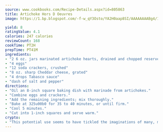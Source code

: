 ```yaml
---
source: www.cookbooks.com/Recipe-Details.aspx?id=805863
title: Artichoke Hors D Oeuvres
image: https://1.bp.blogspot.com/-f-w_qY3Osto/YA2H0aap8SI/AAAAAAAABg4/17myAO5s9b8JksYvWDXpYkaDlcY0g6k_gCLcBGAsYHQ/s296/3.png

yield: 8
ratingValue: 4.1
calories: 247 calories
reviewCount: 168
cookTime: PT2H
prepTime: PT41M
ingredients:
- "2 6 oz. jars marinated artichoke hearts, drained and chopped reserve marinade"
- "4 eggs"
- "12 soda crackers, crushed"
- "8 oz. sharp Cheddar cheese, grated"
- "4 drops Tabasco sauce"
- "dash of salt and pepper"
directions:
- "Oil an 8-inch square baking dish with marinade from artichokes."
- "Combine eggs and crackers."
- "Add the remaining ingredients; mix thoroughly."
- "Bake at 325u00b0 for 35 to 40 minutes, or until firm."
- "Cool 5 minutes."
- "Cut into 1-inch squares and serve warm."
crypto:
- "This potential use seems to have tickled the imaginations of many, many bitcoin fanciers."
---
```

